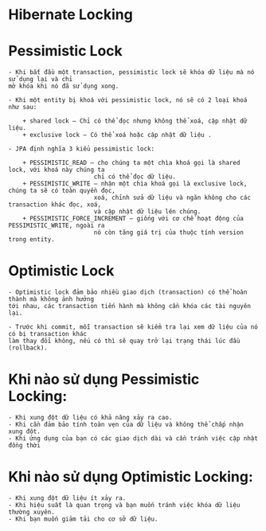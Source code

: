 # Hibernate Locking

# Pessimistic Lock

    - Khi bắt đầu một transaction, pessimistic lock sẽ khóa dữ liệu mà nó sử dụng lại và chỉ 
    mở khóa khi nó đã sử dụng xong.

    - Khi một entity bị khoá với pessimistic lock, nó sẽ có 2 loại khoá như sau:

        + shared lock – Chỉ có thể đọc nhưng không thể xoá, cập nhật dữ liệu.
        + exclusive lock – Có thể xoá hoặc cập nhật dữ liệu .

    - JPA định nghĩa 3 kiểu pessimistic lock:

        + PESSIMISTIC_READ – cho chúng ta một chìa khoá gọi là shared lock, với khoá này chúng ta 
                            chỉ có thể đọc dữ liệu.
        + PESSIMISTIC_WRITE – nhận một chìa khoá gọi là exclusive lock, chúng ta sẽ có toàn quyền đọc, 
                            xoá, chỉnh sửa dữ liệu và ngăn không cho các transaction khác đọc, xoá, 
                            và cập nhật dữ liệu lên chúng.
        + PESSIMISTIC_FORCE_INCREMENT – giống với cơ chế hoạt động của PESSIMISTIC_WRITE, ngoài ra 
                            nó còn tăng giá trị của thuộc tính version trong entity.

# Optimistic Lock

    - Optimistic lock đảm bảo nhiều giao dịch (transaction) có thể hoàn thành mà không ảnh hưởng 
    tới nhau, các transaction tiến hành mà không cần khóa các tài nguyên lại.
    
    - Trước khi commit, mỗi transaction sẽ kiểm tra lại xem dữ liệu của nó có bị transaction khác 
    làm thay đổi không, nếu có thì sẽ quay trở lại trạng thái lúc đầu (rollback).

# Khi nào sử dụng Pessimistic Locking:

    - Khi xung đột dữ liệu có khả năng xảy ra cao.
    - Khi cần đảm bảo tính toàn vẹn của dữ liệu và không thể chấp nhận xung đột.
    - Khi ứng dụng của bạn có các giao dịch dài và cần tránh việc cập nhật đồng thời

# Khi nào sử dụng Optimistic Locking:

    - Khi xung đột dữ liệu ít xảy ra.
    - Khi hiệu suất là quan trọng và bạn muốn tránh việc khóa dữ liệu thường xuyên.
    - Khi bạn muốn giảm tải cho cơ sở dữ liệu.

